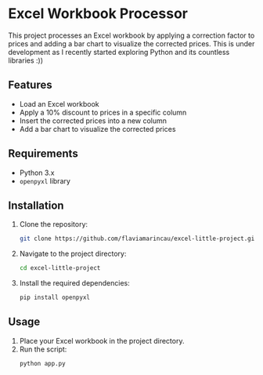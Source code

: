# Excel Workbook Processor

This project processes an Excel workbook by applying a correction factor to prices and adding a bar chart to visualize the corrected prices.
This is under development as I recently started exploring Python and its countless libraries :))

## Features

- Load an Excel workbook
- Apply a 10% discount to prices in a specific column
- Insert the corrected prices into a new column
- Add a bar chart to visualize the corrected prices

## Requirements

- Python 3.x
- `openpyxl` library

## Installation

1. Clone the repository:
    ```sh
    git clone https://github.com/flaviamarincau/excel-little-project.git
    ```
2. Navigate to the project directory:
    ```sh
    cd excel-little-project
    ```
3. Install the required dependencies:
    ```sh
    pip install openpyxl
    ```

## Usage

1. Place your Excel workbook in the project directory.
2. Run the script:
    ```sh
    python app.py
    ```
